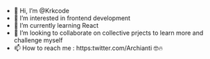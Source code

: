 - 👋 Hi, I’m @Krkcode
- 👀 I’m interested in frontend development
- 🌱 I’m currently learning React
- 💞️ I’m looking to collaborate on collective prjects to learn more and challenge myself
- 📫 How to reach me : https:twitter.com/Archianti  🤓🔥

<!---
Krkcode/Krkcode is a ✨ special ✨ repository because its `README.md` (this file) appears on your GitHub profile.
You can click the Preview link to take a look at your changes.
--->
